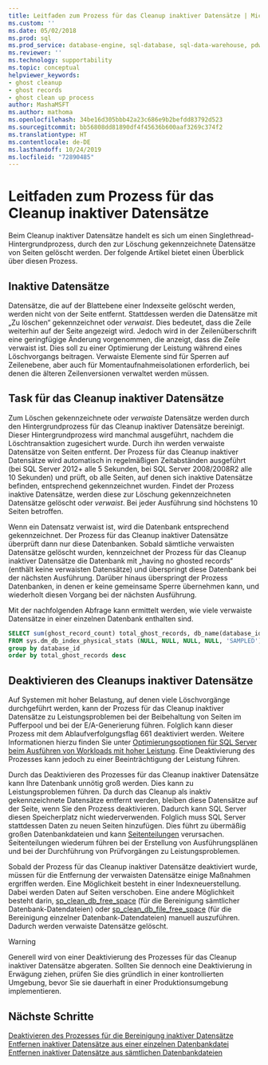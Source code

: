 ```yaml
---
title: Leitfaden zum Prozess für das Cleanup inaktiver Datensätze | Microsoft-Dokumentation
ms.custom: ''
ms.date: 05/02/2018
ms.prod: sql
ms.prod_service: database-engine, sql-database, sql-data-warehouse, pdw
ms.reviewer: ''
ms.technology: supportability
ms.topic: conceptual
helpviewer_keywords:
- ghost cleanup
- ghost records
- ghost clean up process
author: MashaMSFT
ms.author: mathoma
ms.openlocfilehash: 34be16d305bbb42a23c686e9b2befdd83792d523
ms.sourcegitcommit: bb56808dd81890df4f45636b600aaf3269c374f2
ms.translationtype: HT
ms.contentlocale: de-DE
ms.lasthandoff: 10/24/2019
ms.locfileid: "72890485"
---
```

# <a name="ghost-cleanup-process-guide"></a>Leitfaden zum Prozess für das Cleanup inaktiver Datensätze

Beim Cleanup inaktiver Datensätze handelt es sich um einen Singlethread-Hintergrundprozess, durch den zur Löschung gekennzeichnete Datensätze von Seiten gelöscht werden. Der folgende Artikel bietet einen Überblick über diesen Prozess.

## <a name="ghost-records"></a>Inaktive Datensätze

Datensätze, die auf der Blattebene einer Indexseite gelöscht werden, werden nicht von der Seite entfernt. Stattdessen werden die Datensätze mit „Zu löschen“ gekennzeichnet oder *verwaist*. Dies bedeutet, dass die Zeile weiterhin auf der Seite angezeigt wird. Jedoch wird in der Zeilenüberschrift eine geringfügige Änderung vorgenommen, die anzeigt, dass die Zeile verwaist ist. Dies soll zu einer Optimierung der Leistung während eines Löschvorgangs beitragen. Verwaiste Elemente sind für Sperren auf Zeilenebene, aber auch für Momentaufnahmeisolationen erforderlich, bei denen die älteren Zeilenversionen verwaltet werden müssen.

## <a name="ghost-record-cleanup-task"></a>Task für das Cleanup inaktiver Datensätze

Zum Löschen gekennzeichnete oder *verwaiste* Datensätze werden durch den Hintergrundprozess für das Cleanup inaktiver Datensätze bereinigt. Dieser Hintergrundprozess wird manchmal ausgeführt, nachdem die Löschtransaktion zugesichert wurde. Durch ihn werden verwaiste Datensätze von Seiten entfernt. Der Prozess für das Cleanup inaktiver Datensätze wird automatisch in regelmäßigen Zeitabständen ausgeführt (bei SQL Server 2012+ alle 5 Sekunden, bei SQL Server 2008/2008R2 alle 10 Sekunden) und prüft, ob alle Seiten, auf denen sich inaktive Datensätze befinden, entsprechend gekennzeichnet wurden. Findet der Prozess inaktive Datensätze, werden diese zur Löschung gekennzeichneten Datensätze gelöscht oder *verwaist*. Bei jeder Ausführung sind höchstens 10 Seiten betroffen.

Wenn ein Datensatz verwaist ist, wird die Datenbank entsprechend gekennzeichnet. Der Prozess für das Cleanup inaktiver Datensätze überprüft dann nur diese Datenbanken. Sobald sämtliche verwaisten Datensätze gelöscht wurden, kennzeichnet der Prozess für das Cleanup inaktiver Datensätze die Datenbank mit „having no ghosted records“ (enthält keine verwaisten Datensätze) und überspringt diese Datenbank bei der nächsten Ausführung. Darüber hinaus überspringt der Prozess Datenbanken, in denen er keine gemeinsame Sperre übernehmen kann, und wiederholt diesen Vorgang bei der nächsten Ausführung.

Mit der nachfolgenden Abfrage kann ermittelt werden, wie viele verwaiste Datensätze in einer einzelnen Datenbank enthalten sind. 

 ```sql
 SELECT sum(ghost_record_count) total_ghost_records, db_name(database_id) 
 FROM sys.dm_db_index_physical_stats (NULL, NULL, NULL, NULL, 'SAMPLED')
 group by database_id
 order by total_ghost_records desc
```

## <a name="disable-the-ghost-cleanup"></a>Deaktivieren des Cleanups inaktiver Datensätze

Auf Systemen mit hoher Belastung, auf denen viele Löschvorgänge durchgeführt werden, kann der Prozess für das Cleanup inaktiver Datensätze zu Leistungsproblemen bei der Beibehaltung von Seiten im Pufferpool und bei der E/A-Generierung führen. Folglich kann dieser Prozess mit dem Ablaufverfolgungsflag 661 deaktiviert werden. Weitere Informationen hierzu finden Sie unter [Optimierungsoptionen für SQL Server beim Ausführen von Workloads mit hoher Leistung](https://support.microsoft.com/help/920093/tuning-options-for-sql-server-when-running-in-high-performance-workloa). Eine Deaktivierung des Prozesses kann jedoch zu einer Beeinträchtigung der Leistung führen.

Durch das Deaktivieren des Prozesses für das Cleanup inaktiver Datensätze kann Ihre Datenbank unnötig groß werden. Dies kann zu Leistungsproblemen führen. Da durch das Cleanup als inaktiv gekennzeichnete Datensätze entfernt werden, bleiben diese Datensätze auf der Seite, wenn Sie den Prozess deaktivieren. Dadurch kann SQL Server diesen Speicherplatz nicht wiederverwenden. Folglich muss SQL Server stattdessen Daten zu neuen Seiten hinzufügen. Dies führt zu übermäßig großen Datenbankdateien und kann [Seitenteilungen](indexes/specify-fill-factor-for-an-index.md) verursachen. Seitenteilungen wiederum führen bei der Erstellung von Ausführungsplänen und bei der Durchführung von Prüfvorgängen zu Leistungsproblemen. 

Sobald der Prozess für das Cleanup inaktiver Datensätze deaktiviert wurde, müssen für die Entfernung der verwaisten Datensätze einige Maßnahmen ergriffen werden. Eine Möglichkeit besteht in einer Indexneuerstellung. Dabei werden Daten auf Seiten verschoben. Eine andere Möglichkeit besteht darin, [sp_clean_db_free_space](system-stored-procedures/sp-clean-db-free-space-transact-sql.md) (für die Bereinigung sämtlicher Datenbank-Datendateien) oder [sp_clean_db_file_free_space](system-stored-procedures/sp-clean-db-file-free-space-transact-sql.md) (für die Bereinigung einzelner Datenbank-Datendateien) manuell auszuführen. Dadurch werden verwaiste Datensätze gelöscht.

 >[!warning]
 > Generell wird von einer Deaktivierung des Prozesses für das Cleanup inaktiver Datensätze abgeraten. Sollten Sie dennoch eine Deaktivierung in Erwägung ziehen, prüfen Sie dies gründlich in einer kontrollierten Umgebung, bevor Sie sie dauerhaft in einer Produktionsumgebung implementieren.


## <a name="next-steps"></a>Nächste Schritte  
[Deaktivieren des Prozesses für die Bereinigung inaktiver Datensätze](https://support.microsoft.com/help/920093/tuning-options-for-sql-server-when-running-in-high-performance-workloa)
<br>[Entfernen inaktiver Datensätze aus einer einzelnen Datenbankdatei](system-stored-procedures/sp-clean-db-file-free-space-transact-sql.md)
<br>[Entfernen inaktiver Datensätze aus sämtlichen Datenbankdateien](system-stored-procedures/sp-clean-db-free-space-transact-sql.md)


